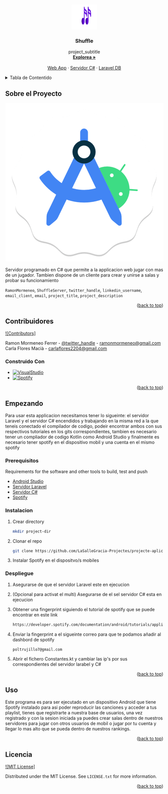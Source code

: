 <!-- Improved compatibility of back to top link: See: https://github.com/othneildrew/Best-README-Template/pull/73 -->
<a name="readme-top"></a>
<!--
*** Thanks for checking out the Best-README-Template. If you have a suggestion
*** that would make this better, please fork the repo and create a pull request
*** or simply open an issue with the tag "enhancement".
*** Don't forget to give the project a star!
*** Thanks again! Now go create something AMAZING! :D
-->



<!-- PROJECT SHIELDS -->
<!--
*** I'm using markdown "reference style" links for readability.
*** Reference links are enclosed in brackets [ ] instead of parentheses ( ).
*** See the bottom of this document for the declaration of the reference variables
*** for contributors-url, forks-url, etc. This is an optional, concise syntax you may use.
*** https://www.markdownguide.org/basic-syntax/#reference-style-links
-->
<!-- FUTURES
[![Forks][forks-shield]][forks-url]
[![Stargazers][stars-shield]][stars-url]
[![Issues][issues-shield]][issues-url]-->





<!-- PROJECT LOGO -->
<br />
<div align="center">
  <a href="https://github.com/LaSalleGracia-Projectes/projecte-aplicaci-extra-tim-berners-lee?tab=readme-ov-file">
    <img src="images/light-full-size.png" alt="Logo" width="80" height="80">
  </a>

<h3 align="center">Shuffle</h3>

  <p align="center">
    project_subtitle
    <br />
    <!-- Link to Memory PDF -->
    <a href="https://github.com/LaSalleGracia-Projectes/projecte-aplicaci-nativa-tim-berners-lee"><strong>Explorea »</strong></a>
    <br />
    <br />
    <!-- Link to Demo Video -->
    <a href="https://github.com/LaSalleGracia-Projectes/projecte-aplicaci-web-client-tim-berners-lee">Web App</a>
    ·
    <a href="https://github.com/github_username/repo_name/issues/new?labels=bug&template=bug-report---.md">Servidor C#</a>
    ·
    <a href="github.com/LaSalleGracia-Projectes/projecte-aplicaci-web-servidor-tim-berners-lee">Laravel DB</a>
  </p>
</div>
<!-- TABLE OF CONTENTS -->
<details>
  <summary>Tabla de Contentido</summary>
  <ol>
    <li>
      <a href="#about-the-project">Sobre el Proyecto</a>
      <ul>
        <li><a href="#built-with">Construido Con</a></li>
      </ul>
    </li>
    <li>
      <a href="#getting-started">Empezando</a>
      <ul>
        <li><a href="#prerequisites">Prerequisitos</a></li>
        <li><a href="#installation">Instalacion</a></li>
        <li><a href="#deployment">Despliegue</a></li>
      </ul>
    </li>
    <li><a href="#usage">Uso</a></li>
    <li><a href="#license">Licencia</a></li>
  </ol>
</details>



<!-- ABOUT THE PROJECT -->
## Sobre el Proyecto

[![Product Name Screen Shot][product-screenshot]](https://example.com)

Servidor programado en C# que permite a la applicacion web jugar con mas de un jugador. Tambien dispone de un cliente  para crear y unirse a salas y probar su funcionamiento

`RamonMormeneo`, `ShuffleServer`, `twitter_handle`, `linkedin_username`, `email_client`, `email`, `project_title`, `project_description`

<p align="right">(<a href="#readme-top">back to top</a>)</p>

## Contribuidores
[![Contributors]][contributors-url]

Ramon Mormeneo Ferrer - [@twitter_handle](https://twitter.com/twitter_handle) - ramonmormeneo@gmail.com
Carla Flores Macià - carlaflores2204@gmail.com

### Construido Con

* [![VisualStudio][Visual.com]][Visual-url]
* [![Spotify][Spoty.com]][Spoty-url]

<!-- See: https://github.com/alexandresanlim/Badges4-README.md-Profile?tab=readme-ov-file#-terminal -->

<p align="right">(<a href="#readme-top">back to top</a>)</p>



<!-- GETTING STARTED -->
## Empezando

Para usar esta applicacion necesitamos tener lo sigueinte: el servidor Laravel y el servidor C# encendidos y trabajando en la misma red a la que teneis conectado el compilador de codigo, podeir encontrar ambos con sus respectivos tutoriales en los gits correspondientes, tambien es necesario tener un compliador de codigo Kotlin como Android Studio y finalmente es necesario tener spotify en el dispositivo mobil y una cuenta en el mismo spotify

### Prerequisitos

Requirements for the software and other tools to build, test and push 
- [Android Studio](https://developer.android.com/studio)
- [Servidor Laravel](https://github.com/LaSalleGracia-Projectes/projecte-aplicaci-extra-tim-berners-lee)
- [Servidor C#](hhttps://github.com/LaSalleGracia-Projectes/projecte-aplicaci-web-servidor-tim-berners-lee)
- [Spotify](https://www.spotify.com/de-en/download/other/)


### Instalacion

1. Crear directory
   ```sh
   mkdir project-dir
   ```
2. Clonar el repo
   ```sh
   git clone https://github.com/LaSalleGracia-Projectes/projecte-aplicaci-web-servidor-tim-berners-lee
   ```
3. Instalar Spotify en el dispositvo/s mobiles
### Despliegue
1. Asegurarse de que el servidor Laravel este en ejecucion

2. (Opcional para activat el multi) Asegurarse de el sel servidor C# esta en ejecucion

3. Obtener una fingerprint siguiendo el tutorial de spotify que se puede encontrar en este link
   ```sh
   https://developer.spotify.com/documentation/android/tutorials/application-fingerprints
   ```

4. Enviar la fingerprint a el sigueinte correo para que te podamos añadir al dashbord de spotify
   ```sh
   poltrujillo7@gmail.com
   ```

5. Abrir el fichero Constantes.kt y cambiar las ip's por sus correspondientes del servidor larabel y C#

<p align="right">(<a href="#readme-top">back to top</a>)</p>



<!-- USAGE EXAMPLES -->
## Uso

Este programa es para ser ejecutado en un dispositivo Android que tiene Spotify instalado para asi poder reproducir las canciones y acceder a tus playlist, tienes que registrarte a nuestra base de usuarios, una vez registrado y con la sesion iniciada ya puedes crear salas dentro de nuestros servidores para jugar con otros usuarios de mobil o jugar por tu cuenta y llegar lo mas alto que se pueda dentro de nuestros rankings. 

<p align="right">(<a href="#readme-top">back to top</a>)</p>






<!-- LICENSE -->
## Licencia

[![MIT License]][license-url]

Distributed under the MIT License. See `LICENSE.txt` for more information.

<p align="right">(<a href="#readme-top">back to top</a>)</p>






<!-- MARKDOWN LINKS & IMAGES -->
<!-- https://www.markdownguide.org/basic-syntax/#reference-style-links -->
[contributors-shield]: https://img.shields.io/github/contributors/github_username/repo_name.svg?style=for-the-badge
[license-shield]: https://img.shields.io/github/license/github_username/repo_name.svg?style=for-the-badge
[license-url]: https://github.com/LaSalleGracia-Projectes/projecte-aplicaci-nativa-tim-berners-lee/LICENSE.txt
[contributors-url]: https://github.com/LaSalleGracia-Projectes/projecte-aplicaci-nativa-tim-berners-lee/network/dependencies
[product-screenshot]: images/android-studio-icon.png
[Next.js]: https://img.shields.io/badge/next.js-000000?style=for-the-badge&logo=nextdotjs&logoColor=white
[Next-url]: https://nextjs.org/
[React.js]: https://img.shields.io/badge/React-20232A?style=for-the-badge&logo=react&logoColor=61DAFB
[React-url]: https://reactjs.org/
[Vue.js]: https://img.shields.io/badge/Vue.js-35495E?style=for-the-badge&logo=vuedotjs&logoColor=4FC08D
[Vue-url]: https://vuejs.org/
[Laravel.com]: https://img.shields.io/badge/Laravel-FF2D20?style=for-the-badge&logo=laravel&logoColor=white
[Laravel-url]: https://laravel.com
[Bootstrap.com]: https://img.shields.io/badge/Bootstrap-563D7C?style=for-the-badge&logo=bootstrap&logoColor=white
[Bootstrap-url]: https://getbootstrap.com
[Visual-url]: https://developer.android.com/studio
[Visual.com]: https://img.shields.io/badge/AndroidStudio-4598d3?style=for-the-badge&logo=android&logoColor=A4C639
[Spoty-url]: https://open.spotify.com/intl-es
[Spoty.com]: https://img.shields.io/badge/Spotify-1DB954?style=for-the-badge&logo=spotify&logoColor=black
